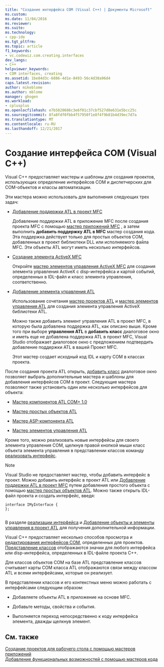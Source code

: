 ```yaml
---
title: "Создание интерфейса COM (Visual C++) | Документы Microsoft"
ms.custom: 
ms.date: 11/04/2016
ms.reviewer: 
ms.suite: 
ms.technology:
- cpp-ide
ms.tgt_pltfrm: 
ms.topic: article
f1_keywords:
- vc.codewiz.com.creating.interfaces
dev_langs:
- C++
helpviewer_keywords:
- COM interfaces, creating
ms.assetid: 1be84d3c-6886-4d1e-8493-56c4d38a96d4
caps.latest.revision: 
author: mikeblome
ms.author: mblome
manager: ghogen
ms.workload:
- cplusplus
ms.openlocfilehash: e7b5820686c3e6f01c37cbf527d0e631e5bcc25c
ms.sourcegitcommit: 8fa8fdf0fbb4f57950f1e8f4f9b81b4d39ec7d7a
ms.translationtype: MT
ms.contentlocale: ru-RU
ms.lasthandoff: 12/21/2017
---
```

# <a name="creating-a-com-interface-visual-c"></a>Создание интерфейса COM (Visual C++)
Visual C++ предоставляет мастеры и шаблоны для создания проектов, использующих определение интерфейсов COM и диспетчерских для COM-объектов и классы автоматизации.  
  
 Эти мастера можно использовать для выполнения следующих трех задач:  
  
-   [Добавление поддержки ATL в проект MFC](../mfc/reference/adding-atl-support-to-your-mfc-project.md)  
  
     Добавление поддержки ATL в приложение MFC после создания проекта MFC с помощью [мастер приложений MFC](../mfc/reference/mfc-application-wizard.md) , а затем выполнить **добавить поддержку ATL в MFC** мастер создания кода. Эта поддержка действует только для простых объектов COM, добавленных в проект библиотеки DLL или исполняемого файла MFC. Эти объекты ATL могут иметь несколько интерфейсов.  
  
-   [Создание элемента ActiveX MFC](../mfc/reference/creating-an-mfc-activex-control.md)  
  
     Откройте [мастер элементов управления ActiveX MFC](../mfc/reference/mfc-activex-control-wizard.md) для создания элемента управления ActiveX с disp-интерфейса и картой событий, определенных в IDL-файл и класс элемента управления, соответственно.  
  
-   [Добавление элемента управления ATL](../atl/reference/adding-an-atl-control.md)  
  
     Использование сочетания [мастер проектов ATL](../atl/reference/atl-project-wizard.md) и [мастер элементов управления ATL](../atl/reference/atl-control-wizard.md) для создания элемента управления ActiveX библиотеки ATL.  
  
     Можно также добавить элемент управления ATL в проект MFC, в которую была добавлена поддержка ATL, как описано выше. Кроме того при выборе **управления ATL** в **добавить класс** диалоговое окно и иметь еще не добавлена поддержка ATL в проект MFC, Visual Studio отображает диалоговое окно с предложением подтвердить добавление поддержки ATL в вашей Проект MFC.  
  
     Этот мастер создает исходный код IDL и карту COM в классах проекта.  
  
 После создания проекта ATL открыть, [добавить класс](../ide/add-class-dialog-box.md) диалоговое окно позволяет выбрать дополнительные мастера и шаблоны для добавления интерфейсов COM в проект. Следующие мастера позволяют также установить один или несколько интерфейсов для объекта:  
  
-   [Мастер компонентов ATL COM+ 1.0](../atl/reference/atl-com-plus-1-0-component-wizard.md)  
  
-   [Мастер простых объектов ATL](../atl/reference/atl-simple-object-wizard.md)  
  
-   [Мастер ASP-компонента ATL](../atl/reference/atl-active-server-page-component-wizard.md)  
  
-   [Мастер элементов управления ATL](../atl/reference/atl-control-wizard.md)  
  
 Кроме того, можно реализовать новые интерфейсы для своего элемента управления COM, щелкнув правой кнопкой мыши класс объекта элемента управления в представлении классов команду [реализовать интерфейс](../ide/implement-interface-wizard.md).  
  
> [!NOTE]
>  Visual Studio не предоставляет мастер, чтобы добавить интерфейс в проект. Можно добавить интерфейс в проект ATL или [Добавление поддержки ATL в проект MFC](../mfc/reference/adding-atl-support-to-your-mfc-project.md) путем добавления простого объекта с помощью [мастер простых объектов ATL](../atl/reference/atl-simple-object-wizard.md). Можно также открыть IDL-файл проекта и создать интерфейс, введя:  
  
```  
interface IMyInterface {  
};  
  
```  
  
 В разделе [реализации интерфейса](../ide/implementing-an-interface-visual-cpp.md) и [Добавление объекты и элементы управления в проект ATL](../atl/reference/adding-objects-and-controls-to-an-atl-project.md) для получения дополнительной информации.  
  
 Visual C++ предоставляет несколько способов просмотра и [редактирования интерфейсов COM,](../ide/editing-a-com-interface.md) определенных для проектов. [Представление классов](http://msdn.microsoft.com/en-us/8d7430a9-3e33-454c-a9e1-a85e3d2db925) отображаются значки для любого интерфейса или disp-интерфейса, определенных в IDL-файле проекта C++.  
  
 Для классов объектов COM на базе ATL представление классов считывает карты COM класса ATL отображаются связи между классом ATL и всеми интерфейсами, которые он реализует.  
  
 В представлении классов и его контекстных меню можно работать с интерфейсами следующим образом:  
  
-   Добавляете объекты ATL в приложение на основе MFC.  
  
-   Добавьте методы, свойства и события.  
  
-   Выполняется переход непосредственно к коду интерфейса элемента, дважды щелкнув элемент.  
  
## <a name="see-also"></a>См. также  
 [Создание проектов для рабочего стола с помощью мастеров приложений](../ide/creating-desktop-projects-by-using-application-wizards.md)   
 [Добавление функциональных возможностей с помощью мастеров кода](../ide/adding-functionality-with-code-wizards-cpp.md)